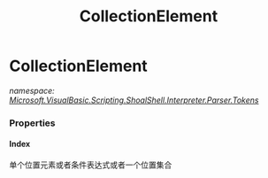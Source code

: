 ﻿---
title: CollectionElement
---

# CollectionElement
_namespace: [Microsoft.VisualBasic.Scripting.ShoalShell.Interpreter.Parser.Tokens](N-Microsoft.VisualBasic.Scripting.ShoalShell.Interpreter.Parser.Tokens.html)_





### Properties

#### Index
单个位置元素或者条件表达式或者一个位置集合

